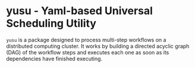 # yusu - Yaml-based Universal Scheduling Utility

`yusu` is a package designed to process multi-step workflows on a distributed computing cluster. It works by building a directed acyclic graph (DAG) of the workflow steps and executes each one as soon as its dependencies have finished executing.  
